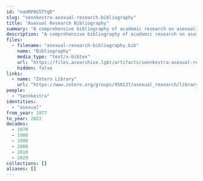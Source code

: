 ```yaml
---
id: "naURP0G5TYgD"
slug: "sennkestra-asexual-research-bibliography"
title: "Asexual Research Bibliography"
summary: "A comprehensive bibliography of academic research on asexuality"
description: "A comprehensive bibliography of academic research on asexuality, aiming to include as much research as possible, whether \"good or bad, cutting edge or outdated, relevant or out of touch\""
files:
  - filename: "asexual-research-bibliography.bib"
    name: "Bibliography"
    media_type: "text/x-bibtex"
    url: "https://files.acearchive.lgbt/artifacts/sennkestra-asexual-research-bibliography/asexual-research-bibliography.bib"
    hidden: false
links:
  - name: "Zotero Library"
    url: "https://www.zotero.org/groups/950137/asexual_research/library"
people:
  - "Sennkestra"
identities:
  - "asexual"
from_year: 1977
to_year: 2022
decades:
  - 1970
  - 1980
  - 1990
  - 2000
  - 2010
  - 2020
collections: []
aliases: []
---
```

